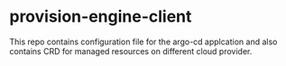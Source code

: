 # provision-engine-client

This repo contains configuration file for the argo-cd applcation and also contains CRD for managed resources on different cloud provider.
